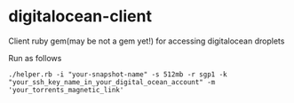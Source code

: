 # digitalocean-client
Client ruby gem(may be not a gem yet!) for accessing digitalocean droplets

Run as follows

```console
./helper.rb -i "your-snapshot-name" -s 512mb -r sgp1 -k "your_ssh_key_name_in_your_digital_ocean_account" -m 'your_torrents_magnetic_link'
```
